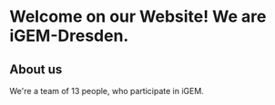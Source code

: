 # Welcome on our Website! We are iGEM-Dresden.

## About us

We're a team of 13 people, who participate in iGEM.
